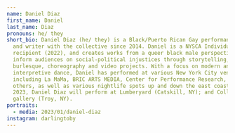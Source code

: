 ```yaml
---
name: Daniel Diaz
first_name: Daniel
last_name: Diaz
pronouns: he/ they
short_bio: Daniel Diaz (he/ they) is a Black/Puerto Rican Gay performance artist
  and writer with the collective since 2014. Daniel is a NYSCA Individual Artist
  recipient (2022), and creates works from a queer black male perspective to
  inform audiences on social-political injustices through storytelling,
  burlesque, choreography and video projects. With a focus on modern and
  interpretive dance, Daniel has performed at various New York City venues
  including La MaMa, BRIC ARTS MEDIA, Center for Performance Research, and
  others, as well as various nightlife spots up and down the east coast. In
  2023, Daniel Diaz will perform at Lumberyard (Catskill, NY); and Collar Works
  gallery (Troy, NY).
portraits:
  - media: 2023/01/daniel-diaz
instagram: darlingtoby
---
```

